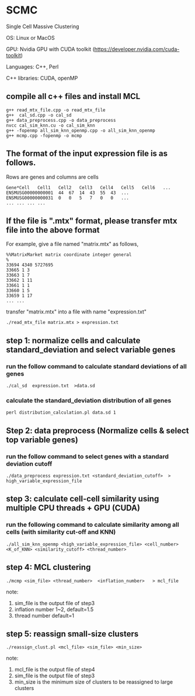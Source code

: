 # SCMC
Single Cell Massive Clustering

OS: Linux or MacOS

GPU: Nvidia GPU with CUDA toolkit (https://developer.nvidia.com/cuda-toolkit)

Languages: C++, Perl

C++ libraries: CUDA, openMP



##  compile all c++ files and install MCL 
```
g++ read_mtx_file.cpp -o read_mtx_file
g++  cal_sd.cpp -o cal_sd
g++ data_preprocess.cpp -o data_preprocess
nvcc cal_sim_knn.cu -o cal_sim_knn
g++ -fopenmp all_sim_knn_openmp.cpp -o all_sim_knn_openmp
g++ mcmp.cpp -fopenmp -o mcmp
```
## The format of the input expression file is as follows. 

Rows are genes and columns are cells 
```
Gene*Cell	Cell1	Cell2	Cell3	Cell4	Cell5	Cell6	...
ENSMUSG00000000001	44	67	14	43	55	43	...
ENSMUSG00000000031	0	0	5	7	0	0	...
... ... ... ...
```
## If the file is ".mtx" format, please transfer mtx file into the above format

For example, give a file named "matrix.mtx" as follows,
```
%%MatrixMarket matrix coordinate integer general
%
33694 4340 5727695
33665 1 3
33663 1 7
33662 1 11
33661 1 1
33660 1 5
33659 1 17
... ...
```
transfer "matrix.mtx" into a file with name "expression.txt"
```
./read_mtx_file matrix.mtx > expression.txt
```

## step 1: normalize cells and calculate standard_deviation and select variable genes


### run the follow command to calculate standard deviations of all genes
```
./cal_sd  expression.txt  >data.sd
```
### calculate the standard_deviation distribution of all genes
```
perl distribution_calculation.pl data.sd 1
```
## Step 2: data preprocess (Normalize cells & select top variable genes)

### run the follow command to select genes with a standard deviation cutoff
```
./data_preprocess expression.txt <standard_deviation_cutoff>  > high_variable_expression_file
```
## step 3: calculate cell-cell similarity using multiple CPU threads + GPU (CUDA)

### run the following command to calculate similarity among all cells (with similarity cut-off and KNN)
```
./all_sim_knn_openmp <high_variable_expression_file> <cell_number> <K_of_KNN> <similarity_cutoff> <thread_number>
```

## step 4: MCL clustering

```
./mcmp <sim_file> <thread_number>  <inflation_number>   > mcl_file
```
note:
1. sim_file is the output file of step3
1. inflation number 1~2, default=1.5
2. thread number default=1

## step 5: reassign small-size clusters

```
./reassign_clust.pl <mcl_file> <sim_file> <min_size>
```
note:
1. mcl_file is the output file of step4
2. sim_file is the output file of step3
3. min_size is the minimum size of clusters to be reassigned to large clusters

